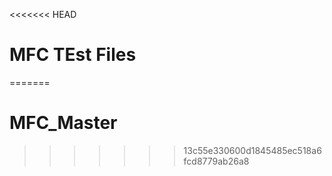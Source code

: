 <<<<<<< HEAD
# MFC TEst Files
=======
# MFC_Master
>>>>>>> 13c55e330600d1845485ec518a6fcd8779ab26a8
